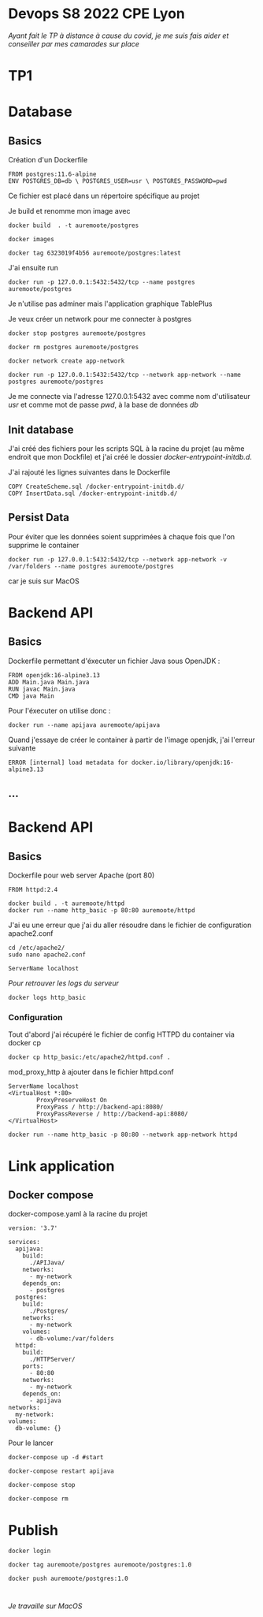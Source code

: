 # Devops S8 2022 CPE Lyon
*Ayant fait le TP à distance à cause du covid, je me suis fais aider et conseiller par mes camarades sur place*

# TP1 

# Database

## Basics

Création d'un Dockerfile

```
FROM postgres:11.6-alpine
ENV POSTGRES_DB=db \ POSTGRES_USER=usr \ POSTGRES_PASSWORD=pwd
```

Ce fichier est placé dans un répertoire spécifique au projet

Je build et renomme mon image avec

```
docker build  . -t auremoote/postgres

docker images

docker tag 6323019f4b56 auremoote/postgres:latest
```

J'ai ensuite run

```
docker run -p 127.0.0.1:5432:5432/tcp --name postgres auremoote/postgres
```

Je n'utilise pas adminer mais l'application graphique TablePlus

Je veux créer un network pour me connecter à postgres

```
docker stop postgres auremoote/postgres

docker rm postgres auremoote/postgres

docker network create app-network

docker run -p 127.0.0.1:5432:5432/tcp --network app-network --name postgres auremoote/postgres
````

Je me connecte via l'adresse 127.0.0.1:5432 avec comme nom d'utilisateur *usr* et comme mot de passe *pwd*, à la base de données *db*

## Init database

J'ai créé des fichiers pour les scripts SQL à la racine du projet (au même endroit que mon Dockfile) et j'ai créé le dossier *docker-entrypoint-initdb.d*.

J'ai rajouté les lignes suivantes dans le Dockerfile

```
COPY CreateScheme.sql /docker-entrypoint-initdb.d/
COPY InsertData.sql /docker-entrypoint-initdb.d/
```

## Persist Data

Pour éviter que les données soient supprimées à chaque fois que l'on supprime le container

```
docker run -p 127.0.0.1:5432:5432/tcp --network app-network -v /var/folders --name postgres auremoote/postgres
```
car je suis sur MacOS

# Backend API

## Basics

Dockerfile permettant d'éxecuter un fichier Java sous OpenJDK :
```
FROM openjdk:16-alpine3.13
ADD Main.java Main.java
RUN javac Main.java
CMD java Main
```

Pour l'éxecuter on utilise donc :

```
docker run --name apijava auremoote/apijava
```
Quand j'essaye de créer le container à partir de l'image openjdk, j'ai l'erreur suivante

```
ERROR [internal] load metadata for docker.io/library/openjdk:16-alpine3.13
```
## ...

# Backend API

## Basics

Dockerfile pour web server Apache (port 80)
```
FROM httpd:2.4
```

```
docker build . -t auremoote/httpd
docker run --name http_basic -p 80:80 auremoote/httpd
```
J'ai eu une erreur que j'ai du aller résoudre dans le fichier de configuration apache2.conf
```
cd /etc/apache2/
sudo nano apache2.conf
```
```
ServerName localhost
```

*Pour retrouver les logs du serveur*
```
docker logs http_basic
```
### Configuration

Tout d'abord j'ai récupéré le fichier de config HTTPD du container via docker cp
```
docker cp http_basic:/etc/apache2/httpd.conf .
```

mod_proxy_http à ajouter dans le fichier httpd.conf

```
ServerName localhost
<VirtualHost *:80>
        ProxyPreserveHost On
        ProxyPass / http://backend-api:8080/
        ProxyPassReverse / http://backend-api:8080/
</VirtualHost>
```

```
docker run --name http_basic -p 80:80 --network app-network httpd
```

# Link application

## Docker compose

docker-compose.yaml à la racine du projet

```
version: '3.7'

services:
  apijava:
    build:
      ./APIJava/
    networks:
      - my-network
    depends_on:
      - postgres
  postgres:
    build:
      ./Postgres/
    networks:
      - my-network
    volumes:
      - db-volume:/var/folders 
  httpd:
    build:
      ./HTTPServer/ 
    ports:
      - 80:80
    networks:
      - my-network
    depends_on:
      - apijava
networks:
  my-network:
volumes:
  db-volume: {}
```

Pour le lancer
```
docker-compose up -d #start
```
```
docker-compose restart apijava
```
```
docker-compose stop
``` 
```
docker-compose rm 
```

# Publish

```
docker login
```
```
docker tag auremoote/postgres auremoote/postgres:1.0
```
```
docker push auremoote/postgres:1.0
```
# 
*Je travaille sur MacOS*
